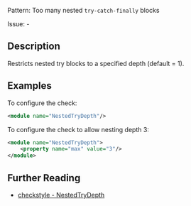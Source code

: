 Pattern: Too many nested `try-catch-finally` blocks

Issue: -

## Description

Restricts nested try blocks to a specified depth (default = 1). 

## Examples

To configure the check: 


```xml
<module name="NestedTryDepth"/>
```
        

To configure the check to allow nesting depth 3: 


```xml
<module name="NestedTryDepth">
    <property name="max" value="3"/>
</module>
```

## Further Reading

* [checkstyle - NestedTryDepth](http://checkstyle.sourceforge.net/config_coding.html#NestedTryDepth)
